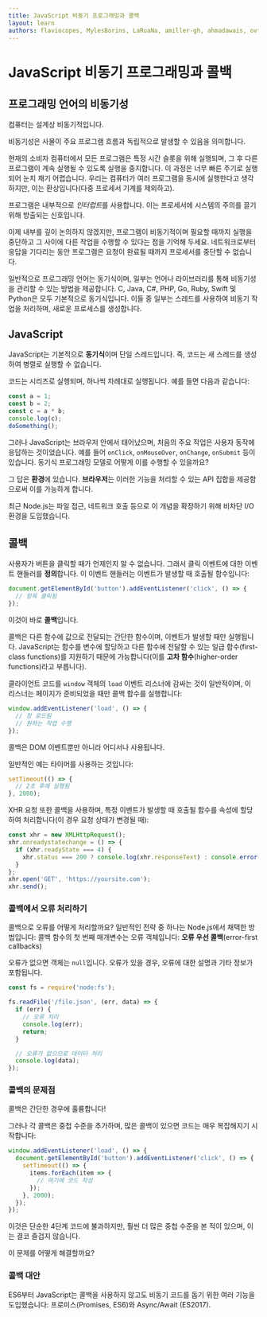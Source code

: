 ```yaml
---
title: JavaScript 비동기 프로그래밍과 콜백
layout: learn
authors: flaviocopes, MylesBorins, LaRuaNa, amiller-gh, ahmadawais, ovflowd
---
```


# JavaScript 비동기 프로그래밍과 콜백

## 프로그래밍 언어의 비동기성

컴퓨터는 설계상 비동기적입니다.

비동기성은 사물이 주요 프로그램 흐름과 독립적으로 발생할 수 있음을 의미합니다.

현재의 소비자 컴퓨터에서 모든 프로그램은 특정 시간 슬롯을 위해 실행되며, 그 후 다른 프로그램이 계속 실행될 수 있도록 실행을 중지합니다. 이 과정은 너무 빠른 주기로 실행되어 눈치 채기 어렵습니다. 우리는 컴퓨터가 여러 프로그램을 동시에 실행한다고 생각하지만, 이는 환상입니다(다중 프로세서 기계를 제외하고).

프로그램은 내부적으로 *인터럽트*를 사용합니다. 이는 프로세서에 시스템의 주의를 끌기 위해 방출되는 신호입니다.

이제 내부를 깊이 논의하지 않겠지만, 프로그램이 비동기적이며 필요할 때까지 실행을 중단하고 그 사이에 다른 작업을 수행할 수 있다는 점을 기억해 두세요. 네트워크로부터 응답을 기다리는 동안 프로그램은 요청이 완료될 때까지 프로세서를 중단할 수 없습니다.

일반적으로 프로그래밍 언어는 동기식이며, 일부는 언어나 라이브러리를 통해 비동기성을 관리할 수 있는 방법을 제공합니다. C, Java, C#, PHP, Go, Ruby, Swift 및 Python은 모두 기본적으로 동기식입니다. 이들 중 일부는 스레드를 사용하여 비동기 작업을 처리하며, 새로운 프로세스를 생성합니다.

## JavaScript

JavaScript는 기본적으로 **동기식**이며 단일 스레드입니다. 즉, 코드는 새 스레드를 생성하여 병렬로 실행할 수 없습니다.

코드는 시리즈로 실행되며, 하나씩 차례대로 실행됩니다. 예를 들면 다음과 같습니다:

```js
const a = 1;
const b = 2;
const c = a * b;
console.log(c);
doSomething();
```

그러나 JavaScript는 브라우저 안에서 태어났으며, 처음의 주요 작업은 사용자 동작에 응답하는 것이었습니다. 예를 들어 `onClick`, `onMouseOver`, `onChange`, `onSubmit` 등이 있습니다. 동기식 프로그래밍 모델로 어떻게 이를 수행할 수 있을까요?

그 답은 **환경**에 있습니다. **브라우저**는 이러한 기능을 처리할 수 있는 API 집합을 제공함으로써 이를 가능하게 합니다.

최근 Node.js는 파일 접근, 네트워크 호출 등으로 이 개념을 확장하기 위해 비차단 I/O 환경을 도입했습니다.

## 콜백

사용자가 버튼을 클릭할 때가 언제인지 알 수 없습니다. 그래서 클릭 이벤트에 대한 이벤트 핸들러를 **정의**합니다. 이 이벤트 핸들러는 이벤트가 발생할 때 호출될 함수입니다:

```js
document.getElementById('button').addEventListener('click', () => {
  // 항목 클릭됨
});
```

이것이 바로 **콜백**입니다.

콜백은 다른 함수에 값으로 전달되는 간단한 함수이며, 이벤트가 발생할 때만 실행됩니다. JavaScript는 함수를 변수에 할당하고 다른 함수에 전달할 수 있는 일급 함수(first-class functions)를 지원하기 때문에 가능합니다(이를 **고차 함수**(higher-order functions)라고 부릅니다).

클라이언트 코드를 `window` 객체의 `load` 이벤트 리스너에 감싸는 것이 일반적이며, 이 리스너는 페이지가 준비되었을 때만 콜백 함수를 실행합니다:

```js
window.addEventListener('load', () => {
  // 창 로드됨
  // 원하는 작업 수행
});
```

콜백은 DOM 이벤트뿐만 아니라 어디서나 사용됩니다.

일반적인 예는 타이머를 사용하는 것입니다:

```js
setTimeout(() => {
  // 2초 후에 실행됨
}, 2000);
```

XHR 요청 또한 콜백을 사용하며, 특정 이벤트가 발생할 때 호출될 함수를 속성에 할당하여 처리합니다(이 경우 요청 상태가 변경될 때):

```js
const xhr = new XMLHttpRequest();
xhr.onreadystatechange = () => {
  if (xhr.readyState === 4) {
    xhr.status === 200 ? console.log(xhr.responseText) : console.error('error');
  }
};
xhr.open('GET', 'https://yoursite.com');
xhr.send();
```

### 콜백에서 오류 처리하기

콜백으로 오류를 어떻게 처리할까요? 일반적인 전략 중 하나는 Node.js에서 채택한 방법입니다: 콜백 함수의 첫 번째 매개변수는 오류 객체입니다: **오류 우선 콜백**(error-first callbacks)

오류가 없으면 객체는 `null`입니다. 오류가 있을 경우, 오류에 대한 설명과 기타 정보가 포함됩니다.

```js
const fs = require('node:fs');

fs.readFile('/file.json', (err, data) => {
  if (err) {
    // 오류 처리
    console.log(err);
    return;
  }

  // 오류가 없으므로 데이터 처리
  console.log(data);
});
```

### 콜백의 문제점

콜백은 간단한 경우에 훌륭합니다!

그러나 각 콜백은 중첩 수준을 추가하며, 많은 콜백이 있으면 코드는 매우 복잡해지기 시작합니다:

```js
window.addEventListener('load', () => {
  document.getElementById('button').addEventListener('click', () => {
    setTimeout(() => {
      items.forEach(item => {
        // 여기에 코드 작성
      });
    }, 2000);
  });
});
```

이것은 단순한 4단계 코드에 불과하지만, 훨씬 더 많은 중첩 수준을 본 적이 있으며, 이는 결코 즐겁지 않습니다.

이 문제를 어떻게 해결할까요?

### 콜백 대안

ES6부터 JavaScript는 콜백을 사용하지 않고도 비동기 코드를 돕기 위한 여러 기능을 도입했습니다: 프로미스(Promises, ES6)와 Async/Await (ES2017).
